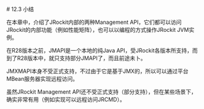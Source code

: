 <a name="12.3" />
# 12.3 小结

在本章中，介绍了JRockit内部的两种Management API，它们都可以访问JRockit的内部功能（例如性能矩阵），也可以以编程的方式操作JRockit JVM实例。

在R28版本之前，JMAPI是一个本地的纯Java API，受JRockit各版本所支持，而到了R28版本中，就只支持部分JMAPI了，而且前途未卜。

JMXMAPI本身不受正式支持，不过由于它是基于JMX的，所以可以通过平台MBean服务器实现远程访问。

虽然JRockit Management API还不受正式支持（部分支持），但在某些场景下，确实非常有用（例如实现可以远程访问JRCMD）。